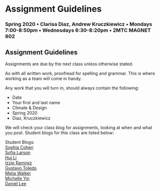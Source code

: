 # Assignment Guidelines

### Spring 2020 • Clarisa Diaz, Andrew Kruczkiewicz • Mondays 7:00-8:50pm • Wednesdays 6:30-8:20pm • 2MTC MAGNET 802

## Assignment Guidelines

Assignments are due by the next class unless otherwise stated.

As with all written work, proofread for spelling and grammar. This is where working as a team will come in handy.

Any work that you will turn in, should always contain the following:

* Date
* Your first and last name
* Climate & Design
* Spring 2020
* Diaz, Kruczkiewicz

We will check your class blog for assignments, looking at when and what you post. Student blogs for this class are listed below:

Student Blogs:   
 [Sophia Cohen](https://climatedesignstudio.blogspot.com/)   
 [Sofia Larson](https://srl485.wixsite.com/website)   
 [Hui Li](https://hl3352.tumblr.com/)   
 [Izzie Ramirez](https://izzie-climate-design.tumblr.com/post/190525364152/oh-snap)   
 [Gustavo Toledo](https://gnt2141.wixsite.com/mysite)   
 [Melia Walker](https://meliasprocess.weebly.com/climate-and-design-studio)   
 [Michelle Yin](https://mixiaoymx.tumblr.com/)   
 [Daniel Lee]()   

